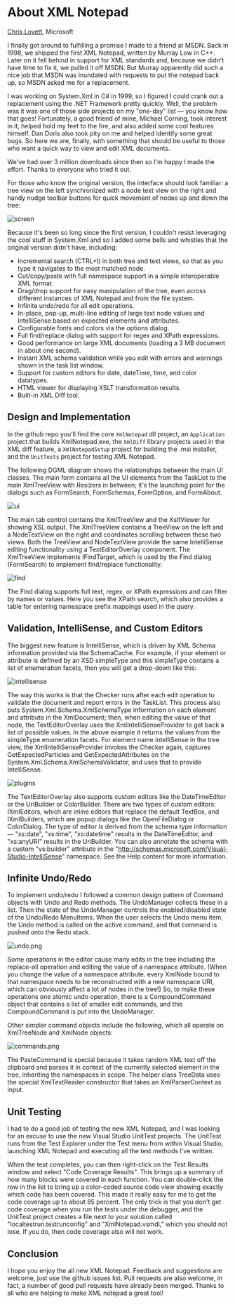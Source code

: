 # About XML Notepad

[Chris Lovett](http://lovettsoftware.com/), Microsoft

I finally got around to fulfilling a promise I made to a friend at MSDN. Back in 1998, we shipped the first XML Notepad,
written by Murray Low in C++. Later on it fell behind in support for XML standards and, because we didn't have time
to fix it, we pulled it off MSDN. But Murray apparently did such a nice job that MSDN was inundated with requests to
put the notepad back up, so MSDN asked me for a replacement.

I was working on System.Xml in C# in 1999, so I figured I could crank out a replacement using the .NET
Framework pretty quickly. Well, the problem was it was one of those side projects on my "one-day" list — you know
how that goes! Fortunately, a good friend of mine, Michael Corning, took interest in it, helped hold my feet to the
fire, and also added some cool features himself. Dan Doris also took pity on me and helped identify some great bugs.
So here we are, finally, with something that should be useful to those who want a quick way to view and edit XML
documents.

We've had over 3 million downloads since then so I'm happy I made the effort.
Thanks to everyone who tried it out.

For those who know the original version, the interface should look familiar: a tree view on the left synchronized with
a node text view on the right and handy nudge toolbar buttons for quick movement of nodes up and down the tree:

![screen](assets/images/screen.png)

Because it's been so long since the first version, I couldn't resist leveraging the cool stuff in System.Xml and so I added
some bells and whistles that the original version didn't have, including:

- Incremental search (CTRL+I) in both tree and text views, so that as you type it navigates to the most matched
node.
- Cut/copy/paste with full namespace support in a simple interoperable XML format.
- Drag/drop support for easy manipulation of the tree, even across different instances of XML Notepad and
from the file system.
- Infinite undo/redo for all edit operations.
- In-place, pop-up, multi-line editing of large text node values and IntelliSense based on expected elements
and attributes.
- Configurable fonts and colors via the options dialog.
- Full find/replace dialog with support for regex and XPath expressions.
- Good performance on large XML documents (loading a 3 MB document in about one second).
- Instant XML schema validation while you edit with errors and warnings shown in the task list window.
- Support for custom editors for date, dateTime, time, and color datatypes.
- HTML viewer for displaying XSLT transformation results.
- Built-in XML Diff tool.

## Design and Implementation

In the github repo you'll find the core `XmlNotepad` dll project, an `Application` project that builds
XmlNotepad.exe, the `XmlDiff` library projects used in the XML diff feature, a `XmlNotepadSetup` project for building the .msi
installer, and the `UnitTests` project for testing XML Notepad.

The following DGML diagram shows the relationships between the main UI classes. The main form contains all the UI
elements from the TaskList to the main XmlTreeView with Resizers in between; it's the launching point for the dialogs
such as FormSearch, FormSchemas, FormOption, and FormAbout.

![ui](assets/images/ui.png)

The main tab control contains the XmlTreeView and the XsltViewer for showing XSL output. The XmlTreeView
contains a TreeView on the left and a NodeTextView on the right and coordinates scrolling between these two views.
Both the TreeView and NodeTextView provide the same IntelliSense editing functionality using a TextEditorOverlay
component. The XmlTreeView implements IFindTarget, which is used by the Find dialog (FormSearch) to implement
find/replace functionality.

![find](assets/images/find.png)

The Find dialog supports full text, regex, or XPath expressions and can filter by names or values. Here you see the
XPath search, which also provides a table for entering namespace prefix mappings used in the query.

## Validation, IntelliSense, and Custom Editors

The biggest new feature is IntelliSense, which is driven by XML Schema information provided via the SchemaCache.
For example, if your element or attribute is defined by an XSD simpleType and this simpleType contains a list of
enumeration facets, then you will get a drop-down like this:

![intellisense](assets/images/intellisense.png)

The way this works is that the Checker runs after each edit operation to validate the document and report errors in
the TaskList. This process also puts System.Xml.Schema.XmlSchemaType information on each element and attribute
in the XmlDocument; then, when editing the value of that node, the TextEditorOverlay uses the
XmlIntelliSenseProvider to get back a list of possible values. In the above example it returns the values from the
simpleType enumeration facets. For element name IntelliSense in the tree view, the XmlIntelliSenseProvider invokes
the Checker again, captures GetExpectedParticles and GetExpectedAttributes on the
System.Xml.Schema.XmlSchemaValidator, and uses that to provide IntelliSense.

![plugins](assets/images/plugins.png)

The TextEditorOverlay also supports custom editors like the DateTimeEditor or the UriBuilder or ColorBuilder. There
are two types of custom editors: IXmlEditors, which are inline editors that replace the default TextBox, and
IXmlBuilders, which are popup dialogs like the OpenFileDialog or ColorDialog. The type of editor is derived from the
schema type information — "xs:date", "xs:time", "xs:datetime" results in the DateTimeEditor, and "xs:anyURI" results
in the UriBuilder. You can also annotate the schema with a custom "vs:builder" attribute in the
"http://schemas.microsoft.com/Visual-Studio-IntelliSense" namespace. See the Help content for more information.

## Infinite Undo/Redo

To implement undo/redo I followed a common design pattern of Command objects with Undo and Redo methods.
The UndoManager collects these in a list. Then the state of the UndoManager controls the enabled/disabled state of
the Undo/Redo MenuItems. When the user selects the Undo menu item, the Undo method is called on the active
command, and that command is pushed onto the Redo stack.

![undo.png](assets/images/undo.png)

Some operations in the editor cause many edits in the tree including the replace-all operation and editing the value
of a namespace attribute. (When you change the value of a namespace attribute. every XmlNode bound to that
namespace needs to be reconstructed with a new namespace URI, which can obviously affect a lot of nodes in the
tree!) So, to make these operations one atomic undo operation, there is a CompoundCommand object that contains
a list of smaller edit commands, and this CompoundCommand is put into the UndoManager.

Other simpler command objects include the following, which all operate on XmlTreeNode and XmlNode objects:

![commands.png](assets/images/commands.png)

The PasteCommand is special because it takes random XML text off the clipboard and parses it in context of the
currently selected element in the tree, inheriting the namespaces in scope. The helper class TreeData uses the special
XmlTextReader constructor that takes an XmlParserContext as input.

## Unit Testing

I had to do a good job of testing the new XML Notepad, and I was looking for an excuse to use the new Visual Studio
 UnitTest projects. The UnitTest runs from the Test Explorer under the Test menu from within Visual Studio,
launching XML Notepad and executing all the test methods I've written.

When the test completes, you can then right-click on the Test Results window and select "Code Coverage Results".
This brings up a summary of how many blocks were covered in each function. You can double-click the row in the list
to bring up a color-coded source code view showing exactly which code has been covered. This made it really easy
for me to get the code coverage up to about 85 percent.
The only trick is that you don't get code coverage when you run the tests under the debugger, and the UnitTest
project creates a file next to your solution called "localtestrun.testrunconfig" and "XmlNotepad.vsmdi," which you
should not lose. If you do, then code coverage also will not work.

## Conclusion

I hope you enjoy the all new XML Notepad. Feedback and suggestions are welcome,
just use the github issues list.  Pull requests are also welcome, in fact,
a number of good pull requests have already been merged.  Thanks to
all who are helping to make XML notepad a great tool!

